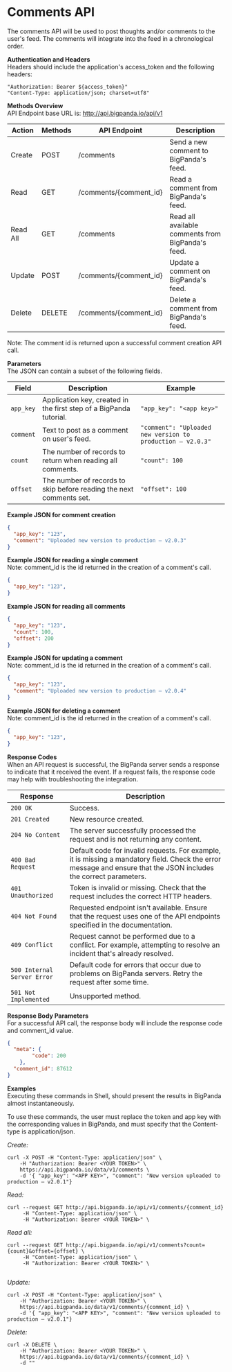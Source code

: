 # Comments API
The comments API will be used to post thoughts and/or comments to the user's feed.
The comments will integrate into the feed in a chronological order.

**Authentication and Headers**  
Headers should include the application's access_token and the following headers:  
```
"Authorization: Bearer ${access_token}"
"Content-Type: application/json; charset=utf8"
```

**Methods Overview**  
API Endpoint base URL is: http://api.bigpanda.io/api/v1  

Action	| Methods |	API Endpoint |	Description  
--------|---------|--------------|--------------  
Create |	POST 	| /comments |	Send a new comment to BigPanda's feed.  
Read |	GET |	/comments/{comment_id} | Read a comment from BigPanda's feed.  
Read All |	GET |	/comments	| Read all available comments from BigPanda's feed.  
Update |	POST |	/comments/{comment_id}	| Update a comment on BigPanda's feed.  
Delete |	DELETE |	/comments/{comment_id}	| Delete a comment from BigPanda's feed.  
Note: The comment id is returned upon a successful comment creation API call.

**Parameters**  
The JSON can contain a subset of the following fields.  

Field |	Description |	Example  
------|-------------|--------  
`app_key` |	Application key, created in the first step of a BigPanda tutorial.	| `"app_key": "<app key>"`  
`comment`	| Text to post as a comment on user's feed.	| `"comment": "Uploaded new version to production – v2.0.3"`  
`count`	| The number of records to return when reading all comments.	| `"count": 100`  
`offset`	| The number of records to skip before reading the next comments set.	| `"offset": 100`  
 

**Example JSON for comment creation**  
```JSON
{  
  "app_key": "123",  
  "comment": "Uploaded new version to production – v2.0.3"  
}
```  

**Example JSON for reading a single comment**  
Note: comment_id is the id returned in the creation of a comment's call.
```JSON
{
  "app_key": "123",
}
```

**Example JSON for reading all comments**
```JSON
{
  "app_key": "123",
  "count": 100,
  "offset": 200
}
```

**Example JSON for updating a comment**  
Note: comment_id is the id returned in the creation of a comment's call.  
```JSON
{
  "app_key": "123",
  "comment": "Uploaded new version to production – v2.0.4"
}
```

**Example JSON for deleting a comment**  
Note: comment_id is the id returned in the creation of a comment's call.  
```JSON
{
  "app_key": "123",
}
```

**Response Codes**  
When an API request is successful, the BigPanda server sends a response to indicate that it received the event. If a request fails, the response code may help with troubleshooting the integration.  

Response                   |	Description  
---------------------------|-------------  
`200 OK`	| Success.  
`201 Created` |	New resource created.  
`204 No Content` |	The server successfully processed the request and is not returning any content.  
`400 Bad Request`	| Default code for invalid requests. For example, it is missing a mandatory field. Check the error message and ensure that the JSON includes the correct parameters.  
`401 Unauthorized` |	Token is invalid or missing. Check that the request includes the correct HTTP headers.  
`404 Not Found` |	Requested endpoint isn't available. Ensure that the request uses one of the API endpoints specified in the documentation.  
`409 Conflict`	| Request cannot be performed due to a conflict. For example, attempting to resolve an incident that's already resolved.  
`500 Internal Server Error` |	Default code for errors that occur due to problems on BigPanda servers. Retry the request after some time.  
`501 Not Implemented`	| Unsupported method.  

**Response Body Parameters**  
For a successful API call, the response body will include the response code and comment_id value.  
```JSON
{
  "meta": {
        "code": 200
    }, 
  "comment_id": 87612 
}
```

**Examples**  
Executing these commands in Shell, should present the results in BigPanda almost instantaneously.  

To use these commands, the user must replace the token and app key with the corresponding values in BigPanda, and must specify that the Content-type is application/json.  

_Create:_
```curl
curl -X POST -H "Content-Type: application/json" \
    -H "Authorization: Bearer <YOUR TOKEN>" \
    https://api.bigpanda.io/data/v1/comments \
    -d '{ "app_key": "<APP KEY>", "comment": "New version uploaded to production – v2.0.1"}
```

_Read:_  
```curl
curl --request GET http://api.bigpanda.io/api/v1/comments/{comment_id}
     -H "Content-Type: application/json" \
     -H "Authorization: Bearer <YOUR TOKEN>" \
```

_Read all:_
```curl
curl --request GET http://api.bigpanda.io/api/v1/comments?count={count}&offset={offset} \
     -H "Content-Type: application/json" \
     -H "Authorization: Bearer <YOUR TOKEN>" \        
     
```

_Update:_
```curl
curl -X POST -H "Content-Type: application/json" \
    -H "Authorization: Bearer <YOUR TOKEN>" \
    https://api.bigpanda.io/data/v1/comments/{comment_id} \
    -d '{ "app_key": "<APP KEY>", "comment": "New version uploaded to production – v2.0.1"}
```

_Delete:_
```curl
curl -X DELETE \
    -H "Authorization: Bearer <YOUR TOKEN>" \
    https://api.bigpanda.io/data/v1/comments/{comment_id} \
    -d ""
```
